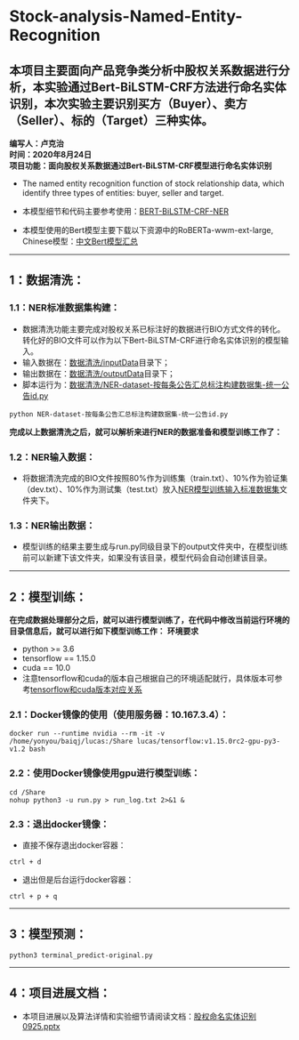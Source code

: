 # Stock-analysis-Named-Entity-Recognition
## 本项目主要面向产品竞争类分析中股权关系数据进行分析，本实验通过Bert-BiLSTM-CRF方法进行命名实体识别，本次实验主要识别买方（Buyer）、卖方（Seller）、标的（Target）三种实体。
**编写人：卢克治<br>时间：2020年8月24日<br>项目功能：面向股权关系数据通过Bert-BiLSTM-CRF模型进行命名实体识别<br>**
- The named entity recognition function of stock relationship data, which identify three types of entities: buyer, seller and target.<br>
+ 本模型细节和代码主要参考使用：[BERT-BiLSTM-CRF-NER](https://github.com/macanv/BERT-BiLSTM-CRF-NER)<br>
* 本模型使用的Bert模型主要下载以下资源中的RoBERTa-wwm-ext-large, Chinese模型：[中文Bert模型汇总](https://github.com/ymcui/Chinese-BERT-wwm)<br>

---
## 1：数据清洗：
### 1.1：NER标准数据集构建：
+ 数据清洗功能主要完成对股权关系已标注好的数据进行BIO方式文件的转化。转化好的BIO文件可以作为以下Bert-BiLSTM-CRF进行命名实体识别的模型输入。
+ 输入数据在：[数据清洗/inputData](https://github.com/lgxt/Stock-analysis-Named-Entity-Recognition/tree/master/%E6%95%B0%E6%8D%AE%E6%B8%85%E6%B4%97/inputData)目录下；
+ 输出数据在：[数据清洗/outputData](https://github.com/lgxt/Stock-analysis-Named-Entity-Recognition/tree/master/%E6%95%B0%E6%8D%AE%E6%B8%85%E6%B4%97/outputData)目录下；
+ 脚本运行为：[数据清洗/NER-dataset-按每条公告汇总标注构建数据集-统一公告id.py](https://github.com/lgxt/Stock-analysis-Named-Entity-Recognition/blob/master/%E6%95%B0%E6%8D%AE%E6%B8%85%E6%B4%97/NER-dataset-%E6%8C%89%E6%AF%8F%E6%9D%A1%E5%85%AC%E5%91%8A%E6%B1%87%E6%80%BB%E6%A0%87%E6%B3%A8%E6%9E%84%E5%BB%BA%E6%95%B0%E6%8D%AE%E9%9B%86-%E7%BB%9F%E4%B8%80%E5%85%AC%E5%91%8Aid.py)<br>
```
python NER-dataset-按每条公告汇总标注构建数据集-统一公告id.py
```
**完成以上数据清洗之后，就可以解析来进行NER的数据准备和模型训练工作了：**
### 1.2：NER输入数据：
+ 将数据清洗完成的BIO文件按照80%作为训练集（train.txt）、10%作为验证集（dev.txt）、10%作为测试集（test.txt）放入[NER模型训练输入标准数据集](https://github.com/lgxt/Stock-analysis-Named-Entity-Recognition/tree/master/NERdata)文件夹下。
### 1.3：NER输出数据：
+ 模型训练的结果主要生成与run.py同级目录下的output文件夹中，在模型训练前可以新建下该文件夹，如果没有该目录，模型代码会自动创建该目录。

_ _ _
## 2：模型训练：
**在完成数据处理部分之后，就可以进行模型训练了，在代码中修改当前运行环境的目录信息后，就可以进行如下模型训练工作：**
**环境要求**
+ python >= 3.6
+ tensorflow == 1.15.0
+ cuda == 10.0
+ 注意tensorflow和cuda的版本自己根据自己的环境适配就行，具体版本可参考[tensorflow和cuda版本对应关系](https://blog.csdn.net/qq_31747765/article/details/107958052)
### 2.1：Docker镜像的使用（使用服务器：10.167.3.4）：
```
docker run --runtime nvidia --rm -it -v /home/yonyou/baiqj/lucas:/Share lucas/tensorflow:v1.15.0rc2-gpu-py3-v1.2 bash
```
### 2.2：使用Docker镜像使用gpu进行模型训练：
```
cd /Share
nohup python3 -u run.py > run_log.txt 2>&1 &
```
### 2.3：退出docker镜像：
+ 直接不保存退出docker容器：
```
ctrl + d
```
+ 退出但是后台运行docker容器：
```
ctrl + p + q
```
_ _ _
## 3：模型预测：
```
python3 terminal_predict-original.py
```
_ _ _
## 4：项目进展文档：
+ 本项目进展以及算法详情和实验细节请阅读文档：[股权命名实体识别0925.pptx](https://github.com/lgxt/Stock-analysis-Named-Entity-Recognition/blob/master/%E8%82%A1%E6%9D%83%E5%91%BD%E5%90%8D%E5%AE%9E%E4%BD%93%E8%AF%86%E5%88%AB0925.pptx)<br>
